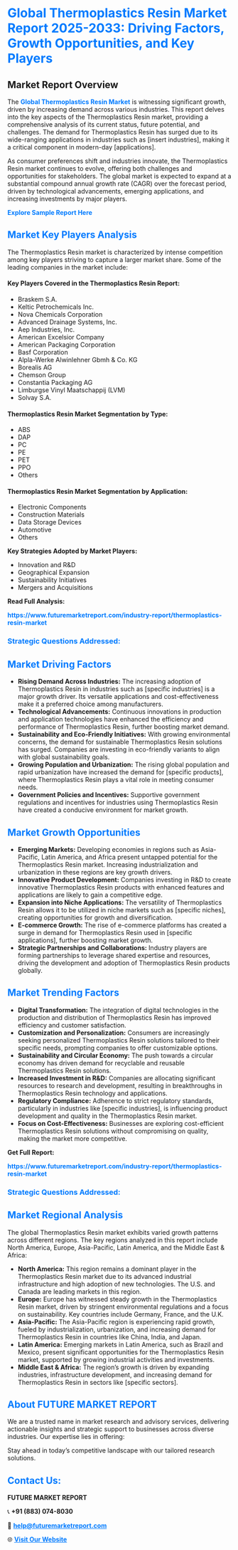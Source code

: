<h1 style="color: #007BFF;">Global Thermoplastics Resin Market Report 2025-2033: Driving Factors, Growth Opportunities, and Key Players</h1>

<section id="overview">
<h2>Market Report Overview</h2>
<p>The <a href="https://www.futuremarketreport.com/industry-report/thermoplastics-resin-market" style="color: #007BFF; text-decoration: none;"><strong>Global Thermoplastics Resin Market</strong></a> is witnessing significant growth, driven by increasing demand across various industries. This report delves into the key aspects of the Thermoplastics Resin market, providing a comprehensive analysis of its current status, future potential, and challenges. The demand for Thermoplastics Resin has surged due to its wide-ranging applications in industries such as [insert industries], making it a critical component in modern-day [applications].</p>
<p>As consumer preferences shift and industries innovate, the Thermoplastics Resin market continues to evolve, offering both challenges and opportunities for stakeholders. The global market is expected to expand at a substantial compound annual growth rate (CAGR) over the forecast period, driven by technological advancements, emerging applications, and increasing investments by major players.</p>
</section>

<section id="overview">
<p><a href="https://www.futuremarketreport.com/request-sample/reportId=85012" style="color: #007BFF; text-decoration: none;"><strong>Explore Sample Report Here</strong></a></p>
</section>

<section id="key-players">
<h2 style="color: #007BFF;">Market Key Players Analysis</h2>
<p>The Thermoplastics Resin market is characterized by intense competition among key players striving to capture a larger market share. Some of the leading companies in the market include:</p>
<h4>Key Players Covered in the Thermoplastics Resin Report:</h4>
<ul><li>Braskem S.A.</li><li>Keltic Petrochemicals Inc.</li><li>Nova Chemicals Corporation</li><li>Advanced Drainage Systems, Inc.</li><li>Aep Industries, Inc.</li><li>American Excelsior Company</li><li>American Packaging Corporation</li><li>Basf Corporation</li><li>Alpla-Werke Alwinlehner Gbmh &amp; Co. KG</li><li>Borealis AG</li><li>Chemson Group</li><li>Constantia Packaging AG</li><li>Limburgse Vinyl Maatschappij (LVM)</li><li>Solvay S.A.</li></ul>
<h4>Thermoplastics Resin Market Segmentation by Type:</h4>
<ul><li>ABS</li><li>DAP</li><li>PC</li><li>PE</li><li>PET</li><li>PPO</li><li>Others</li></ul>

<h4>Thermoplastics Resin Market Segmentation by Application:</h4>
<ul><li>Electronic Components</li><li>Construction Materials</li><li>Data Storage Devices</li><li>Automotive</li><li>Others</li></ul>
<p><strong>Key Strategies Adopted by Market Players:</strong></p>
<ul>
<li>Innovation and R&D</li>
<li>Geographical Expansion</li>
<li>Sustainability Initiatives</li>
<li>Mergers and Acquisitions</li>
</ul>
</section>

<section>
<p><strong>Read Full Analysis: </strong></p><a href="https://www.futuremarketreport.com/industry-report/thermoplastics-resin-market" style="color: #007BFF; text-decoration: none;"><strong>https://www.futuremarketreport.com/industry-report/thermoplastics-resin-market</strong></a>
<h3 style="color: #007BFF;">Strategic Questions Addressed:</h3>
</section>

<section id="driving-factors">
<h2 style="color: #007BFF;">Market Driving Factors</h2>
<ul>
<li><strong>Rising Demand Across Industries:</strong> The increasing adoption of Thermoplastics Resin in industries such as [specific industries] is a major growth driver. Its versatile applications and cost-effectiveness make it a preferred choice among manufacturers.</li>
<li><strong>Technological Advancements:</strong> Continuous innovations in production and application technologies have enhanced the efficiency and performance of Thermoplastics Resin, further boosting market demand.</li>
<li><strong>Sustainability and Eco-Friendly Initiatives:</strong> With growing environmental concerns, the demand for sustainable Thermoplastics Resin solutions has surged. Companies are investing in eco-friendly variants to align with global sustainability goals.</li>
<li><strong>Growing Population and Urbanization:</strong> The rising global population and rapid urbanization have increased the demand for [specific products], where Thermoplastics Resin plays a vital role in meeting consumer needs.</li>
<li><strong>Government Policies and Incentives:</strong> Supportive government regulations and incentives for industries using Thermoplastics Resin have created a conducive environment for market growth.</li>
</ul>
</section>

<section id="growth-opportunities">
<h2 style="color: #007BFF;">Market Growth Opportunities</h2>
<ul>
<li><strong>Emerging Markets:</strong> Developing economies in regions such as Asia-Pacific, Latin America, and Africa present untapped potential for the Thermoplastics Resin market. Increasing industrialization and urbanization in these regions are key growth drivers.</li>
<li><strong>Innovative Product Development:</strong> Companies investing in R&D to create innovative Thermoplastics Resin products with enhanced features and applications are likely to gain a competitive edge.</li>
<li><strong>Expansion into Niche Applications:</strong> The versatility of Thermoplastics Resin allows it to be utilized in niche markets such as [specific niches], creating opportunities for growth and diversification.</li>
<li><strong>E-commerce Growth:</strong> The rise of e-commerce platforms has created a surge in demand for Thermoplastics Resin used in [specific applications], further boosting market growth.</li>
<li><strong>Strategic Partnerships and Collaborations:</strong> Industry players are forming partnerships to leverage shared expertise and resources, driving the development and adoption of Thermoplastics Resin products globally.</li>
</ul>
</section>

<section id="trending-factors">
<h2 style="color: #007BFF;">Market Trending Factors</h2>
<ul>
<li><strong>Digital Transformation:</strong> The integration of digital technologies in the production and distribution of Thermoplastics Resin has improved efficiency and customer satisfaction.</li>
<li><strong>Customization and Personalization:</strong> Consumers are increasingly seeking personalized Thermoplastics Resin solutions tailored to their specific needs, prompting companies to offer customizable options.</li>
<li><strong>Sustainability and Circular Economy:</strong> The push towards a circular economy has driven demand for recyclable and reusable Thermoplastics Resin solutions.</li>
<li><strong>Increased Investment in R&D:</strong> Companies are allocating significant resources to research and development, resulting in breakthroughs in Thermoplastics Resin technology and applications.</li>
<li><strong>Regulatory Compliance:</strong> Adherence to strict regulatory standards, particularly in industries like [specific industries], is influencing product development and quality in the Thermoplastics Resin market.</li>
<li><strong>Focus on Cost-Effectiveness:</strong> Businesses are exploring cost-efficient Thermoplastics Resin solutions without compromising on quality, making the market more competitive.</li>
</ul>
</section>

<section>
<p><strong>Get Full Report: </strong></p><a href="https://www.futuremarketreport.com/industry-report/thermoplastics-resin-market" style="color: #007BFF; text-decoration: none;"><strong>https://www.futuremarketreport.com/industry-report/thermoplastics-resin-market</strong></a>
<h3 style="color: #007BFF;">Strategic Questions Addressed:</h3>
</section>


<section id="regional-analysis">
<h2 style="color: #007BFF;">Market Regional Analysis</h2>
<p>The global Thermoplastics Resin market exhibits varied growth patterns across different regions. The key regions analyzed in this report include North America, Europe, Asia-Pacific, Latin America, and the Middle East & Africa:</p>
<ul>
<li><strong>North America:</strong> This region remains a dominant player in the Thermoplastics Resin market due to its advanced industrial infrastructure and high adoption of new technologies. The U.S. and Canada are leading markets in this region.</li>
<li><strong>Europe:</strong> Europe has witnessed steady growth in the Thermoplastics Resin market, driven by stringent environmental regulations and a focus on sustainability. Key countries include Germany, France, and the U.K.</li>
<li><strong>Asia-Pacific:</strong> The Asia-Pacific region is experiencing rapid growth, fueled by industrialization, urbanization, and increasing demand for Thermoplastics Resin in countries like China, India, and Japan.</li>
<li><strong>Latin America:</strong> Emerging markets in Latin America, such as Brazil and Mexico, present significant opportunities for the Thermoplastics Resin market, supported by growing industrial activities and investments.</li>
<li><strong>Middle East & Africa:</strong> The region’s growth is driven by expanding industries, infrastructure development, and increasing demand for Thermoplastics Resin in sectors like [specific sectors].</li>
</ul>
</section>

<footer>
<h2 style="color: #007BFF;">About FUTURE MARKET REPORT</h2>
<p>We are a trusted name in market research and advisory services, delivering actionable insights and strategic support to businesses across diverse industries. Our expertise lies in offering:</p>

<p>Stay ahead in today’s competitive landscape with our tailored research solutions.</p>

<h2 style="color: #007BFF;">Contact Us:</h2>
<p><strong>FUTURE MARKET REPORT</strong></p>
<p>📞 <strong>+91 (883) 074-8030</strong></p>
<p>📧 <strong><a href="mailto:help@futuremarketreport.com" style="color: #007BFF;">help@futuremarketreport.com</a></strong></p>
<p>🌐 <strong><a href="https://www.futuremarketreport.com/" style="color: #007BFF;">Visit Our Website</a></strong></p>
</footer>